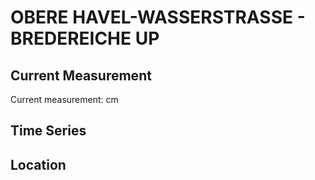 # OBERE HAVEL-WASSERSTRASSE - BREDEREICHE UP

## Current Measurement

Current measurement: <Value topic="rivers/pegel-online/OHW/BREDEREICHE_UP/measurementValue"/> cm

## Time Series

<TimeSeries topic="rivers/pegel-online/OHW/BREDEREICHE_UP/measurementValue" period="week" />

## Location

<WorldMap>
  <Marker lat="53.134798312036104" lon="13.241417873259582" labelTopic="rivers/pegel-online/OHW/BREDEREICHE_UP" />
</WorldMap>
